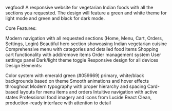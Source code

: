 vegfood!
A responsive website for vegetarian Indian foods with all the sections you requested. The design will feature a green and white theme for light mode and green and black for dark mode.

Core Features:

Modern navigation with all requested sections (Home, Menu, Cart, Orders, Settings, Login)
Beautiful hero section showcasing Indian vegetarian cuisine
Comprehensive menu with categories and detailed food items
Shopping cart functionality with add/remove items
Order management system
User settings panel
Dark/light theme toggle
Responsive design for all devices
Design Elements:

Color system with emerald green (#059669) primary, white/black backgrounds based on theme
Smooth animations and hover effects throughout
Modern typography with proper hierarchy and spacing
Card-based layouts for menu items and orders
Intuitive navigation with active states
Professional food imagery and icons from Lucide React
Clean, production-ready interface with attention to detail
